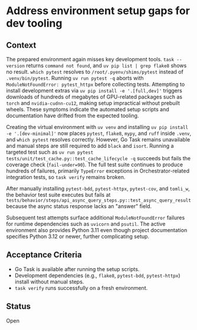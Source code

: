 # Address environment setup gaps for dev tooling

## Context
The prepared environment again misses key development tools. `task --version`
returns `command not found`, and `uv pip list | grep flake8` shows no result.
`which pytest` resolves to `/root/.pyenv/shims/pytest` instead of
`.venv/bin/pytest`. Running `uv run pytest -q` aborts with
`ModuleNotFoundError: pytest_httpx` before collecting tests. Attempting to install
development extras via `uv pip install -e '.[full,dev]'` triggers downloads of
hundreds of megabytes of GPU-related packages such as `torch` and
`nvidia-cudnn-cu12`, making setup impractical without prebuilt wheels. These
symptoms indicate the automated setup scripts and documentation have drifted
from the expected tooling.

Creating the virtual environment with `uv venv` and installing
`uv pip install -e '.[dev-minimal]'` now places `pytest`, `flake8`, `mypy`, and
`ruff` inside `.venv`, and `which pytest` resolves correctly. However,
Go Task remains unavailable and manual steps are still required to add `black`
and `isort`. Running a targeted test such as
`uv run pytest tests/unit/test_cache.py::test_cache_lifecycle -q` succeeds but
fails the coverage check (`fail-under=90`). The full test suite continues to
produce hundreds of failures, primarily `TypeError` exceptions in
Orchestrator-related integration tests, so `task verify` remains broken.

After manually installing `pytest-bdd`, `pytest-httpx`, `pytest-cov`, and
`tomli_w`, the behavior test suite executes but fails at
`tests/behavior/steps/api_async_query_steps.py::test_async_query_result`
because the async status response lacks an "answer" field.

Subsequent test attempts surface additional `ModuleNotFoundError`
failures for runtime dependencies such as `uvicorn` and `psutil`.
The active environment also provides Python 3.11 even though project
documentation specifies Python 3.12 or newer, further complicating
setup.

## Acceptance Criteria
- Go Task is available after running the setup scripts.
- Development dependencies (e.g., `flake8`, `pytest-bdd`, `pytest-httpx`) install
  without manual steps.
- `task verify` runs successfully on a fresh environment.

## Status
Open
